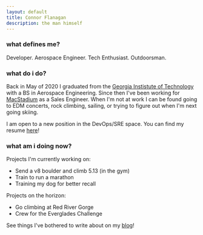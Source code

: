 ```yaml
---
layout: default
title: Connor Flanagan
description: the man himself
---
```


### what defines me?

Developer. Aerospace Engineer. Tech Enthusiast. Outdoorsman.

### what do i do?  

Back in May of 2020 I graduated from the [Georgia Instistute of Technology](www.gatech.edu) with a BS in Aerospace Engineering. Since then I've been working for [MacStadium](www.macstadium.com) as a Sales Engineer. When I'm not at work I can be found going to EDM concerts, rock climbing, sailing, or trying to figure out when I'm next going skiing. 

I am open to a new position in the DevOps/SRE space. You can find my resume [here](resume.pdf)!

### what am i doing now? 

Projects I'm currently working on: 
* Send a v8 boulder and climb 5.13 (in the gym)
* Train to run a marathon 
* Training my dog for better recall

Projects on the horizon: 
* Go climbing at Red River Gorge 
* Crew for the Everglades Challenge

See things I've bothered to write about on my [blog](blog/first-blog.md)!
